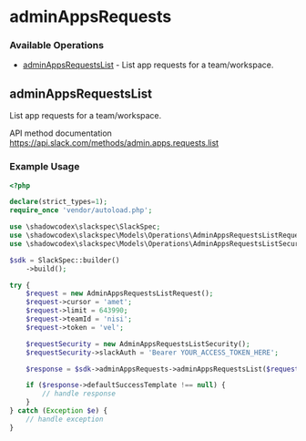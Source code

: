 # adminAppsRequests

### Available Operations

* [adminAppsRequestsList](#adminappsrequestslist) - List app requests for a team/workspace.

## adminAppsRequestsList

List app requests for a team/workspace.

API method documentation
<https://api.slack.com/methods/admin.apps.requests.list>

### Example Usage

```php
<?php

declare(strict_types=1);
require_once 'vendor/autoload.php';

use \shadowcodex\slackspec\SlackSpec;
use \shadowcodex\slackspec\Models\Operations\AdminAppsRequestsListRequest;
use \shadowcodex\slackspec\Models\Operations\AdminAppsRequestsListSecurity;

$sdk = SlackSpec::builder()
    ->build();

try {
    $request = new AdminAppsRequestsListRequest();
    $request->cursor = 'amet';
    $request->limit = 643990;
    $request->teamId = 'nisi';
    $request->token = 'vel';

    $requestSecurity = new AdminAppsRequestsListSecurity();
    $requestSecurity->slackAuth = 'Bearer YOUR_ACCESS_TOKEN_HERE';

    $response = $sdk->adminAppsRequests->adminAppsRequestsList($request, $requestSecurity);

    if ($response->defaultSuccessTemplate !== null) {
        // handle response
    }
} catch (Exception $e) {
    // handle exception
}
```
